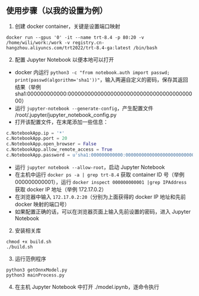 #

## 使用步骤（以我的设置为例）
1. 创建 docker container，关键是设置端口映射
```shell
docker run --gpus '0' -it --name trt-8.4 -p 80:20 -v /home/wili/work:/work -v registry.cn-hangzhou.aliyuncs.com/trt2022/trt-8.4-ga:latest /bin/bash
```

2. 配置 Jupyter Notebook 以便本地可以打开
+ docker 内运行 `python3 -c "from notebook.auth import passwd; print(passwd(algorithm='sha1'))"`，输入两遍自定义的密码，保存其返回结果（举例 sha1:000000000000:0000000000000000000000000000000000000000）
+ 运行 `jupyter-notebook --generate-config`，产生配置文件 /root/.jupyter/jupyter_notebook_config.py
+ 打开该配置文件，在末尾添加一些信息：
```python
c.NotebookApp.ip = '*'                                                                  # keep "*"
c.NotebookApp.port = 20                                                                 # use the second parameter of the option "-p" in "docker run"
c.NotebookApp.open_browser = False                                                      # change to "False"
c.NotebookApp.allow_remote_access = True                                                # change to "True"
c.NotebookApp.password = u'sha1:000000000000:0000000000000000000000000000000000000000'  # use the hash we get before
```
+ 运行 `jupyter notebook --allow-root`，启动 Jupyter Notebook
+ 在主机中运行 `docker ps -a | grep trt-8.4` 获取 container ID 号（举例 000000000001），运行 `docker inspect 000000000001 |grep IPAddress` 获取 docker IP 地址（举例 172.17.0.2）
+ 在浏览器中输入 `172.17.0.2:20`（分别为上面获得的 docker IP 地址和先前 docker 映射的端口号）
+ 如果配置正确的话，可以在浏览器页面上输入先前设置的密码，进入 Jupyter Notebook

2. 安装相关库
```shell
chmod +x build.sh
./build.sh
```

3. 运行范例程序
```
python3 getOnnxModel.py
python3 mainProcess.py
```

4. 在主机 Jupyter Notebook 中打开 ./model.ipynb，逐命令执行

